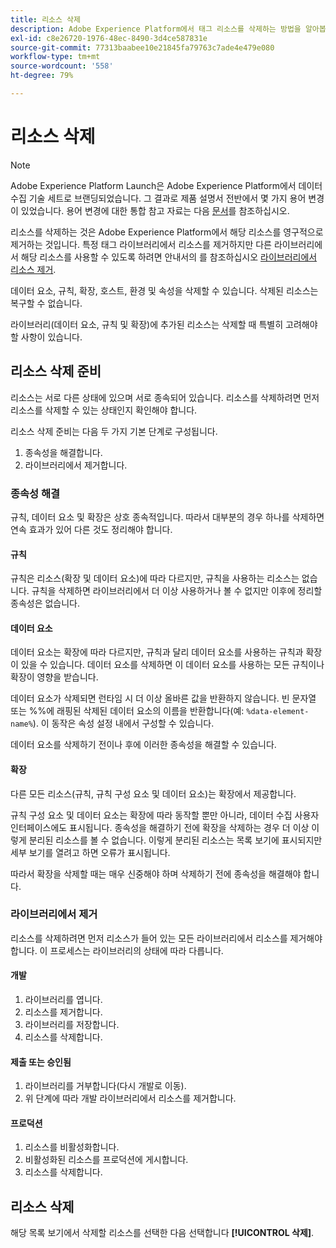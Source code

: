 ```yaml
---
title: 리소스 삭제
description: Adobe Experience Platform에서 태그 리소스를 삭제하는 방법을 알아봅니다.
exl-id: c8e26720-1976-48ec-8490-3d4ce587831e
source-git-commit: 77313baabee10e21845fa79763c7ade4e479e080
workflow-type: tm+mt
source-wordcount: '558'
ht-degree: 79%

---
```


# 리소스 삭제

>[!NOTE]
>
>Adobe Experience Platform Launch은 Adobe Experience Platform에서 데이터 수집 기술 세트로 브랜딩되었습니다. 그 결과로 제품 설명서 전반에서 몇 가지 용어 변경이 있었습니다. 용어 변경에 대한 통합 참고 자료는 다음 [문서](../../term-updates.md)를 참조하십시오.

리소스를 삭제하는 것은 Adobe Experience Platform에서 해당 리소스를 영구적으로 제거하는 것입니다. 특정 태그 라이브러리에서 리소스를 제거하지만 다른 라이브러리에서 해당 리소스를 사용할 수 있도록 하려면 안내서의 를 참조하십시오 [라이브러리에서 리소스 제거](remove-resources-from-library.md).

데이터 요소, 규칙, 확장, 호스트, 환경 및 속성을 삭제할 수 있습니다. 삭제된 리소스는 복구할 수 없습니다.

라이브러리(데이터 요소, 규칙 및 확장)에 추가된 리소스는 삭제할 때 특별히 고려해야 할 사항이 있습니다.

## 리소스 삭제 준비

리소스는 서로 다른 상태에 있으며 서로 종속되어 있습니다. 리소스를 삭제하려면 먼저 리소스를 삭제할 수 있는 상태인지 확인해야 합니다.

리소스 삭제 준비는 다음 두 가지 기본 단계로 구성됩니다.

1. 종속성을 해결합니다.
1. 라이브러리에서 제거합니다.

### 종속성 해결

규칙, 데이터 요소 및 확장은 상호 종속적입니다. 따라서 대부분의 경우 하나를 삭제하면 연속 효과가 있어 다른 것도 정리해야 합니다.

#### 규칙

규칙은 리소스(확장 및 데이터 요소)에 따라 다르지만, 규칙을 사용하는 리소스는 없습니다. 규칙을 삭제하면 라이브러리에서 더 이상 사용하거나 볼 수 없지만 이후에 정리할 종속성은 없습니다.

#### 데이터 요소

데이터 요소는 확장에 따라 다르지만, 규칙과 달리 데이터 요소를 사용하는 규칙과 확장이 있을 수 있습니다. 데이터 요소를 삭제하면 이 데이터 요소를 사용하는 모든 규칙이나 확장이 영향을 받습니다.

데이터 요소가 삭제되면 런타임 시 더 이상 올바른 값을 반환하지 않습니다. 빈 문자열 또는 %%에 래핑된 삭제된 데이터 요소의 이름을 반환합니다(예: `%data-element-name%`). 이 동작은 속성 설정 내에서 구성할 수 있습니다.

데이터 요소를 삭제하기 전이나 후에 이러한 종속성을 해결할 수 있습니다.

#### 확장

다른 모든 리소스(규칙, 규칙 구성 요소 및 데이터 요소)는 확장에서 제공합니다.

규칙 구성 요소 및 데이터 요소는 확장에 따라 동작할 뿐만 아니라, 데이터 수집 사용자 인터페이스에도 표시됩니다. 종속성을 해결하기 전에 확장을 삭제하는 경우 더 이상 이렇게 분리된 리소스를 볼 수 없습니다. 이렇게 분리된 리소스는 목록 보기에 표시되지만 세부 보기를 열려고 하면 오류가 표시됩니다.

따라서 확장을 삭제할 때는 매우 신중해야 하며 삭제하기 전에 종속성을 해결해야 합니다.

### 라이브러리에서 제거

리소스를 삭제하려면 먼저 리소스가 들어 있는 모든 라이브러리에서 리소스를 제거해야 합니다. 이 프로세스는 라이브러리의 상태에 따라 다릅니다.

#### 개발

1. 라이브러리를 엽니다.
1. 리소스를 제거합니다.
1. 라이브러리를 저장합니다.
1. 리소스를 삭제합니다.

#### 제출 또는 승인됨

1. 라이브러리를 거부합니다(다시 개발로 이동).
1. 위 단계에 따라 개발 라이브러리에서 리소스를 제거합니다.

#### 프로덕션

1. 리소스를 비활성화합니다.
1. 비활성화된 리소스를 프로덕션에 게시합니다.
1. 리소스를 삭제합니다.

## 리소스 삭제

해당 목록 보기에서 삭제할 리소스를 선택한 다음 선택합니다 **[!UICONTROL 삭제]**.
